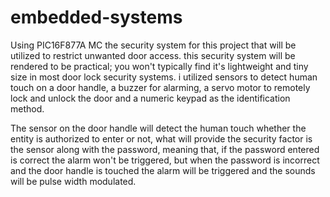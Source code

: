 # embedded-systems

Using PIC16F877A MC
the  security system for this project that will be utilized to restrict unwanted door access. this security system will be rendered to be practical; you won't typically find it's lightweight and tiny size in most door lock security systems. i  utilized sensors to detect human touch on a door handle, a buzzer for alarming, a servo motor to remotely lock and unlock the door and a numeric keypad as the identification method.

The sensor on the door handle will detect the human touch whether the entity is authorized to enter or not, what will provide the security factor is the sensor along with the password, meaning that, if the password entered is correct the alarm won't be triggered, but when the password is incorrect and the door handle is touched the alarm will be triggered and the sounds will be pulse width modulated.

